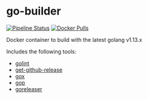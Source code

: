 # go-builder
[![Pipeline Status](https://img.shields.io/circleci/build/github/gesquive/go-builder?style=flat-square)](https://gitlab.com/gesquive/go-builder/pipelines)
[![Docker Pulls](https://img.shields.io/docker/pulls/gesquive/go-builder?style=flat-square)](https://hub.docker.com/r/gesquive/go-builder)

Docker container to build with the latest golang v1.13.x

Includes the following tools:

 - [golint](golang.org/x/lint/golint)
 - [get-github-release](https://github.com/gesquive/get-github-release/)
 - [gox](github.com/mitchellh/gox)
 - [gop](github.com/gesquive/gop)
 - [goreleaser](github.com/goreleaser/goreleaser)
